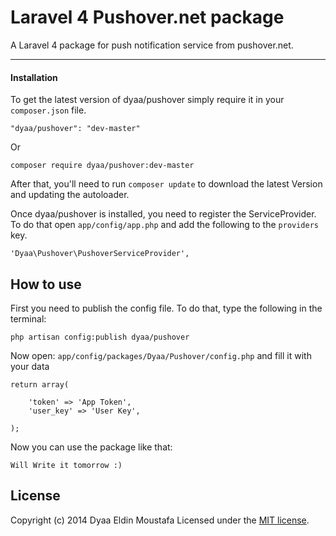 Laravel 4 Pushover.net package
======

A Laravel 4 package for push notification service from pushover.net.

___

#### Installation

To get the latest version of dyaa/pushover simply require it in your `composer.json` file.

```
"dyaa/pushover": "dev-master"
```

Or

```
composer require dyaa/pushover:dev-master
```

After that, you'll need to run `composer update` to download the latest Version and updating the autoloader.

Once dyaa/pushover is installed, you need to register the ServiceProvider. To do that open `app/config/app.php` and add the following to the `providers` key.

```
'Dyaa\Pushover\PushoverServiceProvider',
```

## How to use
First you need to publish the config file. To do that, type the following in the terminal:

```
php artisan config:publish dyaa/pushover
```

Now open: `app/config/packages/Dyaa/Pushover/config.php` and fill it with your data

```
return array(

    'token' => 'App Token',
    'user_key' => 'User Key',

);
```

Now you can use the package like that:

```
Will Write it tomorrow :) 
```

## License

Copyright (c) 2014 Dyaa Eldin Moustafa Licensed under the [MIT license](https://github.com/dyaa/Laravel-pushover/blob/master/LICENSE).

